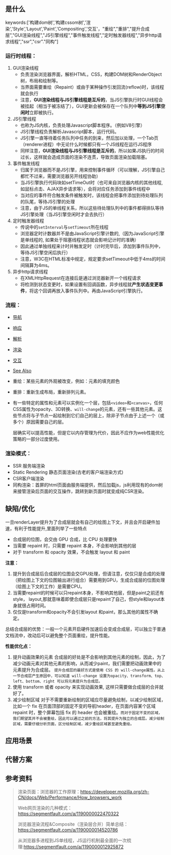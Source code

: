 ## <a id="whatis">是什么</a>
keywords:['构建dom树','构建cssom树','渲染','Style','Layout','Paint','Compositing','交互'，"重绘","重排","提升合成层","GUI渲染线程","JS引擎线程","事件触发线程","定时触发器线程","异步http请求线程","ssr","csr"."同构"]

### 运行时线程：

1. GUI渲染线程
   - 负责渲染浏览器界面，解析HTML，CSS，构建DOM树和RenderObject树，布局和绘制等。
   - 当界面需要重绘（Repaint）或由于某种操作引发回流(reflow)时，该线程就会执行
   - 注意，**GUI渲染线程与JS引擎线程是互斥的**，当JS引擎执行时GUI线程会被挂起（相当于被冻结了），GUI更新会被保存在一个队列中**等到JS引擎空闲时**立即被执行。
2. JS引擎线程
   - 也称为JS内核，负责处理Javascript脚本程序。（例如V8引擎）
   - JS引擎线程负责解析Javascript脚本，运行代码。
   - JS引擎一直等待着任务队列中任务的到来，然后加以处理，一个Tab页（renderer进程）中无论什么时候都只有一个JS线程在运行JS程序
   - 同样注意，**GUI渲染线程与JS引擎线程是互斥的**，所以如果JS执行的时间过长，这样就会造成页面的渲染不连贯，导致页面渲染加载阻塞。
3. 事件触发线程
   - 归属于浏览器而不是JS引擎，用来控制事件循环（可以理解，JS引擎自己都忙不过来，需要浏览器另开线程协助）
   - 当JS引擎执行代码块如setTimeOut时（也可来自浏览器内核的其他线程,如鼠标点击、AJAX异步请求等），会将对应任务添加到事件线程中
   - 当对应的事件符合触发条件被触发时，该线程会把事件添加到待处理队列的队尾，等待JS引擎的处理
   - 注意，由于JS的单线程关系，所以这些待处理队列中的事件都得排队等待JS引擎处理（当JS引擎空闲时才会去执行）
4. 定时触发器线程
   - 传说中的`setInterval`与`setTimeout`所在线程
   - 浏览器定时计数器并不是由JavaScript引擎计数的,（因为JavaScript引擎是单线程的, 如果处于阻塞线程状态就会影响记计时的准确）
   - 因此通过单独线程来计时并触发定时（计时完毕后，添加到事件队列中，等待JS引擎空闲后执行）
   - 注意，W3C在HTML标准中规定，规定要求setTimeout中低于4ms的时间间隔算为4ms。
5. 异步http请求线程
   - 在XMLHttpRequest在连接后是通过浏览器新开一个线程请求
   - 将检测到状态变更时，如果设置有回调函数，异步线程就**产生状态变更事件**，将这个回调再放入事件队列中。再由JavaScript引擎执行。

### 流程：

- [导航](https://developer.mozilla.org/zh-CN/docs/Web/Performance/How_browsers_work#导航)
- [响应](https://developer.mozilla.org/zh-CN/docs/Web/Performance/How_browsers_work#响应)
- [解析](https://developer.mozilla.org/zh-CN/docs/Web/Performance/How_browsers_work#解析)
- [渲染](https://developer.mozilla.org/zh-CN/docs/Web/Performance/How_browsers_work#渲染)
- [交互](https://developer.mozilla.org/zh-CN/docs/Web/Performance/How_browsers_work#交互)
- [See Also](https://developer.mozilla.org/zh-CN/docs/Web/Performance/How_browsers_work#see_also)

- 重绘：某些元素的外观被改变，例如：元素的填充颜色

- 重排：重新生成布局，重新排列元素。

- 有一些特定的属性和元素可以实例化一个层，包括`<video>`和`<canvas>`，任何CSS属性为opacity、3D转换、`will-change`的元素，还有一些其他元素。这些节点将与子节点一起绘制到它们自己的层上，除非子节点由于上述一个（或多个）原因需要自己的层。

  层确实可以提高性能，但是它以内存管理为代价，因此不应作为web性能优化策略的一部分过度使用。

### 渲染模式：

- SSR 服务端渲染
- Static Rendering 静态页面渲染(古老的客户端渲染方式)
- CSR客户端渲染
- 同构渲染：首屏的html页面由服务端提供，然后加载js，js利用现有的dom树来接管渲染后页面的交互操作，跳转到新页面时就变成纯CSR渲染。

## <a id="issue">缺陷/优化</a>

一旦renderLayer提升为了合成层就会有自己的绘图上下文，并且会开启硬件加速，有利于性能提升,里面列举了一些特点

- 合成层的位图，会交由 GPU 合成，比 CPU 处理要快
- 当需要 repaint 时，只需要 repaint 本身，不会影响到其他的层
- 对于 transform 和 opacity 效果，不会触发 layout 和 paint

**注意：**

1. 提升到合成层后合成层的位图会交GPU处理，但请注意，仅仅只是合成的处理（把绘图上下文的位图输出进行组合）需要用到GPU，生成合成层的位图处理（绘图上下文的工作）是需要CPU。
2. 当需要repaint的时候可以只repaint本身，不影响其他层，但是paint之前还有style， layout,那就意味着即使合成层只是repaint了自己，但style和layout本身就很占用时间。
3. 仅仅是transform和opacity不会引发layout 和paint，那么其他的属性不确定。

总结合成层的优势：一般一个元素开启硬件加速后会变成合成层，可以独立于普通文档流中，改动后可以避免整个页面重绘，提升性能。

**性能优化点：**

1. 提升动画效果的元素 合成层的好处是不会影响到其他元素的绘制，因此，为了减少动画元素对其他元素的影响，从而减少paint，我们需要把动画效果中的元素提升为合成层。 `提升合成层的最好方式是使用 CSS 的 will-change属性。从上一节合成层产生原因中，可以知道 will-change 设置为opacity、transform、top、left、bottom、right 可以将元素提升为合成层。`
2. 使用 transform 或者 opacity 来实现动画效果, 这样只需要做合成层的合并就好了。
3. 减少绘制区域 对于不需要重新绘制的区域应尽量避免绘制，以减少绘制区域，比如一个 fix 在页面顶部的固定不变的导航header，在页面内容某个区域 repaint 时，整个屏幕包括 fix 的 header 也会被重绘。`而对于固定不变的区域，我们期望其并不会被重绘，因此可以通过之前的方法，将其提升为独立的合成层。减少绘制区域，需要仔细分析页面，区分绘制区域，减少重绘区域甚至避免重绘。`

## <a id="scenario">应用场景</a>



## <a id="replacement">代替方案</a>



## 参考资料

> 渲染页面：浏览器的工作原理：https://developer.mozilla.org/zh-CN/docs/Web/Performance/How_browsers_work
>
> Web网页渲染的几种模式：https://segmentfault.com/a/1190000022470322
>
> 浏览器渲染流程&Composite（渲染层合并）简单总结：https://segmentfault.com/a/1190000014520786
>
> 从浏览器多进程到JS单线程，JS运行机制最全面的一次梳理:https://segmentfault.com/a/1190000012925872